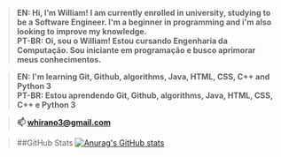 >**EN:    Hi, I’m William! I am currently enrolled in university, studying to be a Software Engineer. I'm a beginner in programming and i'm also looking to improve my knowledge.** <br>
>**PT-BR: Oi, sou o William! Estou cursando Engenharia da Computação. Sou iniciante em programação e busco aprimorar meus conhecimentos.** 

>**EN:    I'm learning Git, Github, algorithms, Java, HTML, CSS, C++ and Python 3** <br>
>**PT-BR: Estou aprendendo Git, Github, algorithms, Java, HTML, CSS, C++ e Python 3**

>**📫 whirano3@gmail.com** 

>##GitHub Stats
[![Anurag's GitHub stats](https://github-readme-stats.vercel.app/api?username=whirano4)](https://github.com/anuraghazra/github-readme-stats)
